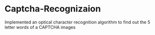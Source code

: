 # Captcha-Recognizaion
Implemented an optical character recognition algorithm to find out the 5 letter words of a CAPTCHA images
